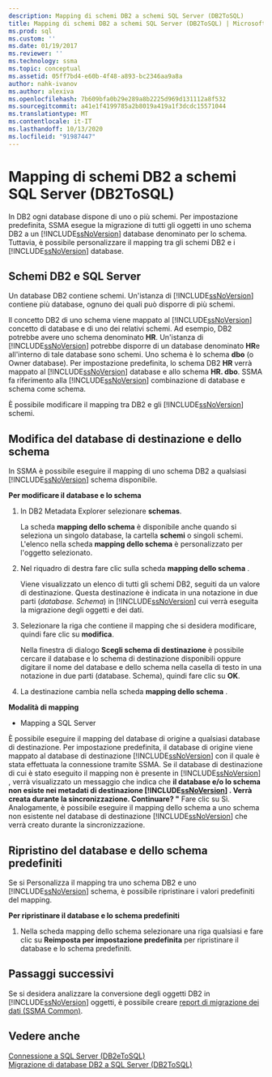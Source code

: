 ```yaml
---
description: Mapping di schemi DB2 a schemi SQL Server (DB2ToSQL)
title: Mapping di schemi DB2 a schemi SQL Server (DB2ToSQL) | Microsoft Docs
ms.prod: sql
ms.custom: ''
ms.date: 01/19/2017
ms.reviewer: ''
ms.technology: ssma
ms.topic: conceptual
ms.assetid: 05ff7bd4-e60b-4f48-a893-bc2346aa9a8a
author: nahk-ivanov
ms.author: alexiva
ms.openlocfilehash: 7b609bfa0b29e289a8b2225d969d131112a8f532
ms.sourcegitcommit: a41e1f4199785a2b8019a419a1f3dcdc15571044
ms.translationtype: MT
ms.contentlocale: it-IT
ms.lasthandoff: 10/13/2020
ms.locfileid: "91987447"
---
```

# <a name="mapping-db2-schemas-to-sql-server-schemas-db2tosql"></a>Mapping di schemi DB2 a schemi SQL Server (DB2ToSQL)
In DB2 ogni database dispone di uno o più schemi. Per impostazione predefinita, SSMA esegue la migrazione di tutti gli oggetti in uno schema DB2 a un [!INCLUDE[ssNoVersion](../../includes/ssnoversion-md.md)] database denominato per lo schema. Tuttavia, è possibile personalizzare il mapping tra gli schemi DB2 e i [!INCLUDE[ssNoVersion](../../includes/ssnoversion-md.md)] database.  
  
## <a name="db2-and-sql-server-schemas"></a>Schemi DB2 e SQL Server  
Un database DB2 contiene schemi. Un'istanza di [!INCLUDE[ssNoVersion](../../includes/ssnoversion-md.md)] contiene più database, ognuno dei quali può disporre di più schemi.  
  
Il concetto DB2 di uno schema viene mappato al [!INCLUDE[ssNoVersion](../../includes/ssnoversion-md.md)] concetto di database e di uno dei relativi schemi. Ad esempio, DB2 potrebbe avere uno schema denominato **HR**. Un'istanza di [!INCLUDE[ssNoVersion](../../includes/ssnoversion-md.md)] potrebbe disporre di un database denominato **HR**e all'interno di tale database sono schemi. Uno schema è lo schema **dbo** (o Owner database). Per impostazione predefinita, lo schema DB2 **HR** verrà mappato al [!INCLUDE[ssNoVersion](../../includes/ssnoversion-md.md)] database e allo schema **HR. dbo**. SSMA fa riferimento alla [!INCLUDE[ssNoVersion](../../includes/ssnoversion-md.md)] combinazione di database e schema come schema.  
  
È possibile modificare il mapping tra DB2 e gli [!INCLUDE[ssNoVersion](../../includes/ssnoversion-md.md)] schemi.  
  
## <a name="modifying-the-target-database-and-schema"></a>Modifica del database di destinazione e dello schema  
In SSMA è possibile eseguire il mapping di uno schema DB2 a qualsiasi [!INCLUDE[ssNoVersion](../../includes/ssnoversion-md.md)] schema disponibile.  
  
**Per modificare il database e lo schema**  
  
1.  In DB2 Metadata Explorer selezionare **schemas**.  
  
    La scheda **mapping dello schema** è disponibile anche quando si seleziona un singolo database, la cartella **schemi** o singoli schemi. L'elenco nella scheda **mapping dello schema** è personalizzato per l'oggetto selezionato.  
  
2.  Nel riquadro di destra fare clic sulla scheda **mapping dello schema** .  
  
    Viene visualizzato un elenco di tutti gli schemi DB2, seguiti da un valore di destinazione. Questa destinazione è indicata in una notazione in due parti (*database. Schema*) in [!INCLUDE[ssNoVersion](../../includes/ssnoversion-md.md)] cui verrà eseguita la migrazione degli oggetti e dei dati.  
  
3.  Selezionare la riga che contiene il mapping che si desidera modificare, quindi fare clic su **modifica**.  
  
    Nella finestra di dialogo **Scegli schema di destinazione** è possibile cercare il database e lo schema di destinazione disponibili oppure digitare il nome del database e dello schema nella casella di testo in una notazione in due parti (database. Schema), quindi fare clic su **OK**.  
  
4.  La destinazione cambia nella scheda **mapping dello schema** .  
  
**Modalità di mapping**  
  
-   Mapping a SQL Server  
  
È possibile eseguire il mapping del database di origine a qualsiasi database di destinazione. Per impostazione predefinita, il database di origine viene mappato al database di destinazione [!INCLUDE[ssNoVersion](../../includes/ssnoversion-md.md)] con il quale è stata effettuata la connessione tramite SSMA. Se il database di destinazione di cui è stato eseguito il mapping non è presente in [!INCLUDE[ssNoVersion](../../includes/ssnoversion-md.md)] , verrà visualizzato un messaggio che indica che **il database e/o lo schema non esiste nei metadati di destinazione [!INCLUDE[ssNoVersion](../../includes/ssnoversion-md.md)] . Verrà creata durante la sincronizzazione. Continuare? "** Fare clic su Sì. Analogamente, è possibile eseguire il mapping dello schema a uno schema non esistente nel database di destinazione [!INCLUDE[ssNoVersion](../../includes/ssnoversion-md.md)] che verrà creato durante la sincronizzazione.  
  
## <a name="reverting-to-the-default-database-and-schema"></a>Ripristino del database e dello schema predefiniti  
Se si Personalizza il mapping tra uno schema DB2 e uno [!INCLUDE[ssNoVersion](../../includes/ssnoversion-md.md)] schema, è possibile ripristinare i valori predefiniti del mapping.  
  
**Per ripristinare il database e lo schema predefiniti**  
  
1.  Nella scheda mapping dello schema selezionare una riga qualsiasi e fare clic su **Reimposta per impostazione predefinita** per ripristinare il database e lo schema predefiniti.  
  
## <a name="next-steps"></a>Passaggi successivi  
Se si desidera analizzare la conversione degli oggetti DB2 in [!INCLUDE[ssNoVersion](../../includes/ssnoversion-md.md)] oggetti, è possibile creare [report di migrazione dei dati (SSMA Common)](../sybase/data-migration-report-sybasetosql.md).  
  
## <a name="see-also"></a>Vedere anche  
[Connessione a SQL Server &#40;DB2eToSQL&#41;](../../ssma/db2/connecting-to-sql-server-db2etosql.md)  
[Migrazione di database DB2 a SQL Server &#40;DB2ToSQL&#41;](../../ssma/db2/migrating-db2-databases-to-sql-server-db2tosql.md)  
